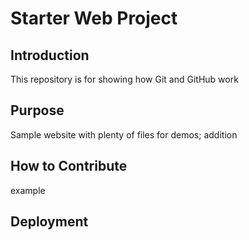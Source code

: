 # Starter Web Project

## Introduction
This repository is for showing how Git and GitHub work

## Purpose

Sample website with plenty of files for demos; addition

## How to Contribute

example

## Deployment